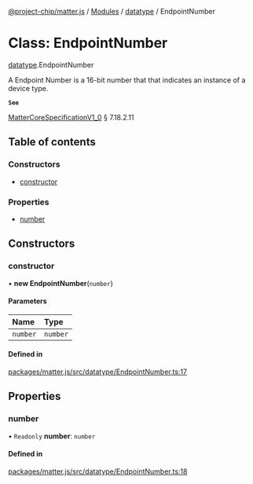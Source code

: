 [@project-chip/matter.js](../README.md) / [Modules](../modules.md) / [datatype](../modules/datatype.md) / EndpointNumber

# Class: EndpointNumber

[datatype](../modules/datatype.md).EndpointNumber

A Endpoint Number is a 16-bit number that that indicates an instance of a device type.

**`See`**

[MatterCoreSpecificationV1_0](../interfaces/spec.MatterCoreSpecificationV1_0.md) § 7.18.2.11

## Table of contents

### Constructors

- [constructor](datatype.EndpointNumber.md#constructor)

### Properties

- [number](datatype.EndpointNumber.md#number)

## Constructors

### constructor

• **new EndpointNumber**(`number`)

#### Parameters

| Name | Type |
| :------ | :------ |
| `number` | `number` |

#### Defined in

[packages/matter.js/src/datatype/EndpointNumber.ts:17](https://github.com/project-chip/matter.js/blob/5bdbf8d/packages/matter.js/src/datatype/EndpointNumber.ts#L17)

## Properties

### number

• `Readonly` **number**: `number`

#### Defined in

[packages/matter.js/src/datatype/EndpointNumber.ts:18](https://github.com/project-chip/matter.js/blob/5bdbf8d/packages/matter.js/src/datatype/EndpointNumber.ts#L18)
